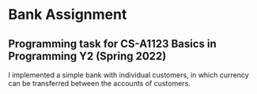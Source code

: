 # Bank Assignment

## Programming task for CS-A1123 Basics in Programming Y2 (Spring 2022)

I implemented a simple bank with individual customers, in which currency can be transferred between the accounts of customers.

